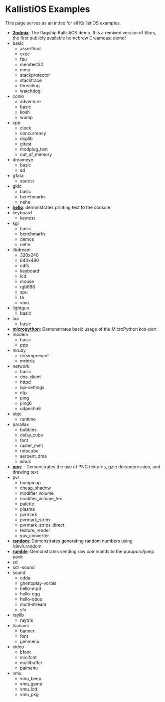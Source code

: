 # KallistiOS Examples
This page serves as an index for all KallistiOS examples.

- [**2ndmix**](2ndmix/): The flagship KallistiOS demo. It is a remixed version of _Stars_, the first publicly available homebrew Dreamcast demo!
- basic
  - asserthnd
  - exec
  - fpu
  - memtest32
  - mmu
  - stackprotector
  - stacktrace
  - threading
  - watchdog
- conio
  - adventure
  - basic
  - kosh
  - wump
- cpp
  - clock
  - concurrency
  - dcplib
  - gltest
  - modplug_test
  - out_of_memory
- dreameye
  - basic
  - sd
- g1ata
  - atatest
- gldc
  - basic
  - benchmarks
  - nehe
- [**hello**](hello/): demonstrates printing text to the console
- keyboard
  - keytest
- kgl
  - basic
  - benchmarks
  - demos
  - nehe
- libdream
  - 320x240
  - 640x480
  - cdfs
  - keyboard
  - lcd
  - mouse
  - rgb888
  - spu
  - ta
  - vmu
- lightgun
  - basic
- lua
  - basic
- [**micropython**](micropython/): Demonstrates basic usage of the MicroPython kos-port
- modem
  - basic
  - ppp
- mruby
  - dreampresent
  - mrbtris
- network
  - basic
  - dns-client
  - httpd
  - isp-settings
  - ntp
  - ping
  - ping6
  - udpecho6
- objc
  - runtime
- parallax
  - bubbles
  - delay_cube
  - font
  - raster_melt
  - rotocube
  - serpent_dma
  - sinus
- [**png**](png/): - Demonstrates the use of PNG textures, gzip decompression, and drawing text
- pvr
  - bumpmap
  - cheap_shadow
  - modifier_volume
  - modifier_volume_tex
  - palette
  - plasma
  - pvrmark
  - pvrmark_strips
  - pvrmark_strips_direct
  - texture_render
  - yuv_converter
- [**random**](random/): Demonstrates generating random numbers using /dev/urandom
- [**rumble**](rumble/): Demonstrates sending raw commands to the purupuru/jump pack
- sd
- sdl
  -sound
- sound
  - cdda
  - ghettoplay-vorbis
  - hello-mp3
  - hello-ogg
  - hello-opus
  - multi-stream
  - sfx
- raylib
  - raytris
- tsunami
  - banner
  - font
  - genmenu
- video
  - bfont
  - minifont
  - multibuffer
  - palmenu
- vmu
  - vmu_beep
  - vmu_game
  - vmu_lcd
  - vmu_pkg
